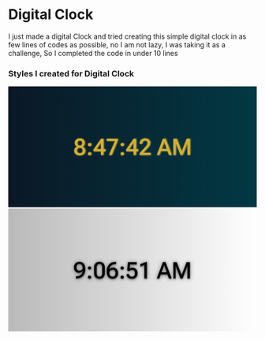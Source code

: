 <h1>Digital Clock</h1>

<p>I just made a digital Clock and tried creating this simple digital clock in as few lines of codes as possible, no I am not lazy, I was taking it as a challenge, So I completed the code in under 10 lines</p>

<h3>Styles I created for Digital Clock</h3>

<img src = "Screenshot (1).png">
<img src = "Screenshot (2).png">

